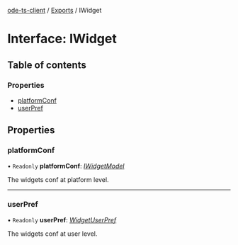 [ode-ts-client](../README.md) / [Exports](../modules.md) / IWidget

# Interface: IWidget

## Table of contents

### Properties

- [platformConf](iwidget.md#platformconf)
- [userPref](iwidget.md#userpref)

## Properties

### platformConf

• `Readonly` **platformConf**: [*IWidgetModel*](iwidgetmodel.md)

The widgets conf at platform level.

___

### userPref

• `Readonly` **userPref**: [*WidgetUserPref*](../modules.md#widgetuserpref)

The widgets conf at user level.
